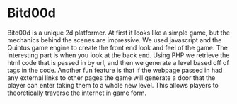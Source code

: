 # Bitd00d
Bitd00d is a unique 2d platformer. At first it looks like a simple game, but the mechanics behind the scenes are impressive. We used javascript and the Quintus game engine to create the front end look and feel of the game. The interesting part is when you look at the back end. Using PHP we retrieve the html code that is passed in by url, and then we generate a level based off of tags in the code. Another fun feature is that if the webpage passed in had any external links to other pages the game will generate a door that the player can enter taking them to a whole new level. This allows players to theoretically traverse the internet in game form.
